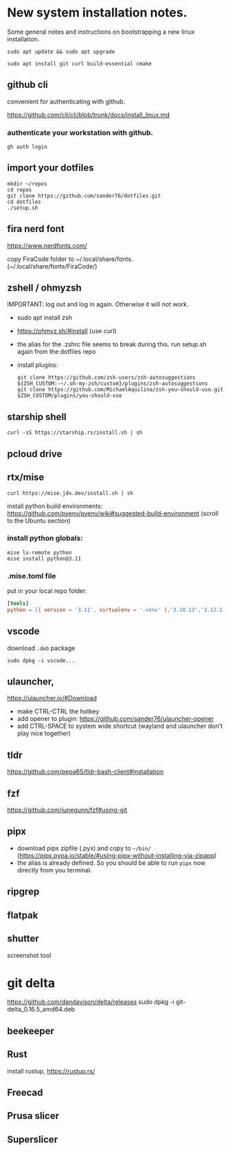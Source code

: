 # New system installation notes.

Some general notes and instructions on bootstrapping a new linux installation.

```
sudo apt update && sudo apt upgrade

sudo apt install git curl build-essential cmake
```

## github cli

convenient for authenticating with github.

https://github.com/cli/cli/blob/trunk/docs/install_linux.md


### authenticate your workstation with github.

```
gh auth login
```

## import your dotfiles

```
mkdir ~/repos
cd repos
git clone https://github.com/sander76/dotfiles.git
cd dotfiles
./setup.sh

```


## fira nerd font

https://www.nerdfonts.com/

copy FiraCode folder to ~/.local/share/fonts. (~/.local/share/fonts/FiraCode/<all ttf files here>)


## zshell / ohmyzsh

IMPORTANT: log out and log in again. Otherwise it will not work.

- sudo apt install zsh
- https://ohmyz.sh/#install (use curl)
- the alias for the .zshrc file seems to break during this. run setup.sh again from the dotfiles repo
- install plugins:

    ```
    git clone https://github.com/zsh-users/zsh-autosuggestions ${ZSH_CUSTOM:-~/.oh-my-zsh/custom}/plugins/zsh-autosuggestions
    git clone https://github.com/MichaelAquilina/zsh-you-should-use.git $ZSH_CUSTOM/plugins/you-should-use
    ```


## starship shell

```
curl -sS https://starship.rs/install.sh | sh
```

## pcloud drive


## rtx/mise

```
curl https://mise.jdx.dev/install.sh | sh
```

install python build environments: https://github.com/pyenv/pyenv/wiki#suggested-build-environment (scroll to the Ubuntu section)

### install python globals:

```
mise ls-remote python
mise install python@3.11

```

### .mise.toml file

put in your local repo folder.

```toml
[tools]
python = [{ version = '3.11', virtualenv = '.venv' },'3.10.13','3.12.1']
```
## vscode

download `.deb` package

```
sudo dpkg -i vscode...
```

## ulauncher, 

https://ulauncher.io/#Download

- make CTRL-CTRL the hotkey
- add opener to plugin: https://github.com/sander76/ulauncher-opener
- add CTRL-SPACE to system wide shortcut (wayland and ulauncher don't play nice together)

## tldr 
https://github.com/pepa65/tldr-bash-client#installation


## fzf
https://github.com/junegunn/fzf#using-git


## pipx

- download pipx zipfile (.pyx) and copy to `~/bin/` (https://pipx.pypa.io/stable/#using-pipx-without-installing-via-zipapp)
- the alias is already defined. So you should be able to run `pipx` now directly from you terminal.

## ripgrep


## flatpak



## shutter

screenshot tool

# git delta

https://github.com/dandavison/delta/releases
sudo dpkg -i git-delta_0.16.5_amd64.deb

## beekeeper

## Rust
install rustup, https://rustup.rs/

## Freecad

## Prusa slicer

## Superslicer

